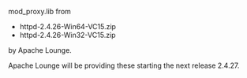 mod_proxy.lib from 

 * httpd-2.4.26-Win64-VC15.zip
 * httpd-2.4.26-Win32-VC15.zip

by Apache Lounge.

Apache Lounge will be providing these starting the next release 2.4.27.
